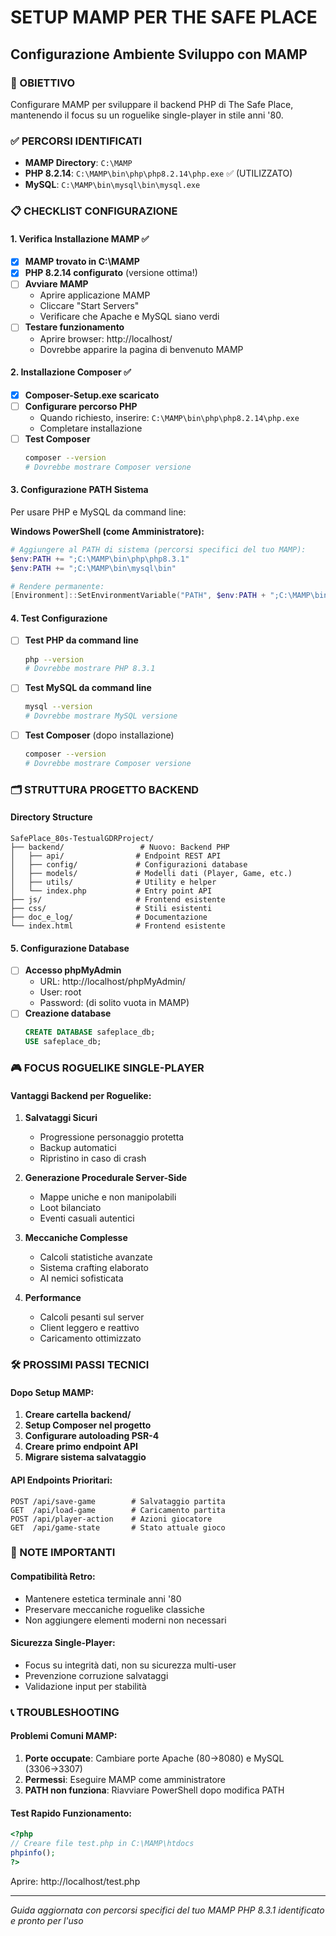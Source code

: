 # SETUP MAMP PER THE SAFE PLACE
## Configurazione Ambiente Sviluppo con MAMP

### 🎯 OBIETTIVO
Configurare MAMP per sviluppare il backend PHP di The Safe Place, mantenendo il focus su un roguelike single-player in stile anni '80.

### ✅ PERCORSI IDENTIFICATI
- **MAMP Directory**: `C:\MAMP`
- **PHP 8.2.14**: `C:\MAMP\bin\php\php8.2.14\php.exe` ✅ (UTILIZZATO)
- **MySQL**: `C:\MAMP\bin\mysql\bin\mysql.exe`

### 📋 CHECKLIST CONFIGURAZIONE

#### 1. Verifica Installazione MAMP ✅
- [x] **MAMP trovato in C:\MAMP**
- [x] **PHP 8.2.14 configurato** (versione ottima!)
- [ ] **Avviare MAMP**
  - Aprire applicazione MAMP
  - Cliccare "Start Servers"
  - Verificare che Apache e MySQL siano verdi
- [ ] **Testare funzionamento**
  - Aprire browser: http://localhost/
  - Dovrebbe apparire la pagina di benvenuto MAMP

#### 2. Installazione Composer ✅
- [x] **Composer-Setup.exe scaricato**
- [ ] **Configurare percorso PHP**
  - Quando richiesto, inserire: `C:\MAMP\bin\php\php8.2.14\php.exe`
  - Completare installazione
- [ ] **Test Composer**
  ```bash
  composer --version
  # Dovrebbe mostrare Composer versione
  ```

#### 3. Configurazione PATH Sistema
Per usare PHP e MySQL da command line:

**Windows PowerShell (come Amministratore):**
```powershell
# Aggiungere al PATH di sistema (percorsi specifici del tuo MAMP):
$env:PATH += ";C:\MAMP\bin\php\php8.3.1"
$env:PATH += ";C:\MAMP\bin\mysql\bin"

# Rendere permanente:
[Environment]::SetEnvironmentVariable("PATH", $env:PATH + ";C:\MAMP\bin\php\php8.3.1;C:\MAMP\bin\mysql\bin", "Machine")
```

#### 4. Test Configurazione
- [ ] **Test PHP da command line**
  ```bash
  php --version
  # Dovrebbe mostrare PHP 8.3.1
  ```
- [ ] **Test MySQL da command line**
  ```bash
  mysql --version
  # Dovrebbe mostrare MySQL versione
  ```
- [ ] **Test Composer** (dopo installazione)
  ```bash
  composer --version
  # Dovrebbe mostrare Composer versione
  ```

### 🗂️ STRUTTURA PROGETTO BACKEND

#### Directory Structure
```
SafePlace_80s-TestualGDRProject/
├── backend/                 # Nuovo: Backend PHP
│   ├── api/                # Endpoint REST API
│   ├── config/             # Configurazioni database
│   ├── models/             # Modelli dati (Player, Game, etc.)
│   ├── utils/              # Utility e helper
│   └── index.php           # Entry point API
├── js/                     # Frontend esistente
├── css/                    # Stili esistenti
├── doc_e_log/              # Documentazione
└── index.html              # Frontend esistente
```

#### 5. Configurazione Database
- [ ] **Accesso phpMyAdmin**
  - URL: http://localhost/phpMyAdmin/
  - User: root
  - Password: (di solito vuota in MAMP)
- [ ] **Creazione database**
  ```sql
  CREATE DATABASE safeplace_db;
  USE safeplace_db;
  ```

### 🎮 FOCUS ROGUELIKE SINGLE-PLAYER

#### Vantaggi Backend per Roguelike:
1. **Salvataggi Sicuri**
   - Progressione personaggio protetta
   - Backup automatici
   - Ripristino in caso di crash

2. **Generazione Procedurale Server-Side**
   - Mappe uniche e non manipolabili
   - Loot bilanciato
   - Eventi casuali autentici

3. **Meccaniche Complesse**
   - Calcoli statistiche avanzate
   - Sistema crafting elaborato
   - AI nemici sofisticata

4. **Performance**
   - Calcoli pesanti sul server
   - Client leggero e reattivo
   - Caricamento ottimizzato

### 🛠️ PROSSIMI PASSI TECNICI

#### Dopo Setup MAMP:
1. **Creare cartella backend/**
2. **Setup Composer nel progetto**
3. **Configurare autoloading PSR-4**
4. **Creare primo endpoint API**
5. **Migrare sistema salvataggio**

#### API Endpoints Prioritari:
```
POST /api/save-game        # Salvataggio partita
GET  /api/load-game        # Caricamento partita
POST /api/player-action    # Azioni giocatore
GET  /api/game-state       # Stato attuale gioco
```

### 🚨 NOTE IMPORTANTI

#### Compatibilità Retro:
- Mantenere estetica terminale anni '80
- Preservare meccaniche roguelike classiche
- Non aggiungere elementi moderni non necessari

#### Sicurezza Single-Player:
- Focus su integrità dati, non su sicurezza multi-user
- Prevenzione corruzione salvataggi
- Validazione input per stabilità

### 📞 TROUBLESHOOTING

#### Problemi Comuni MAMP:
1. **Porte occupate**: Cambiare porte Apache (80→8080) e MySQL (3306→3307)
2. **Permessi**: Eseguire MAMP come amministratore
3. **PATH non funziona**: Riavviare PowerShell dopo modifica PATH

#### Test Rapido Funzionamento:
```php
<?php
// Creare file test.php in C:\MAMP\htdocs
phpinfo();
?>
```
Aprire: http://localhost/test.php

---
*Guida aggiornata con percorsi specifici del tuo MAMP*
*PHP 8.3.1 identificato e pronto per l'uso* 